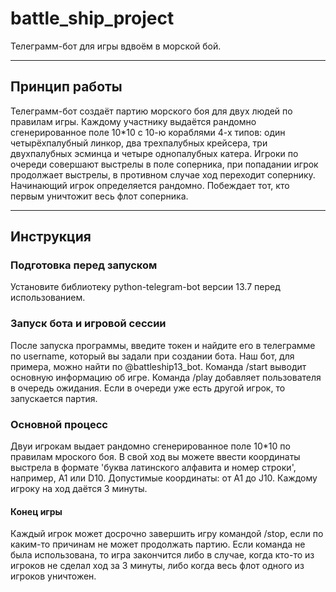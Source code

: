 # battle_ship_project
Телеграмм-бот для игры вдвоём в морской бой.

---

## Принцип работы

Телеграмм-бот создаёт партию морского боя для двух людей по правилам игры. Каждому участнику выдаётся рандомно сгенерированное поле 10*10 с 10-ю кораблями 4-х типов: один четырёхпалубный линкор, два трехпалубных крейсера, три двухпалубных эсминца и четыре однопалубных катера. Игроки по очереди совершают выстрелы в поле соперника, при попадании игрок продолжает выстрелы, в противном случае ход переходит сопернику. Начинающий игрок определяется рандомно. Побеждает тот, кто первым уничтожит весь флот соперника.

---

## Инструкция

### Подготовка перед запуском
Установите библиотеку python-telegram-bot версии 13.7 перед использованием.

### Запуск бота и игровой сессии
После запуска программы, введите токен и найдите его в телеграмме по username, который вы задали при создании бота. Наш бот, для примера, можно найти по @battleship13_bot. Команда /start выводит основную информацию об игре. Команда /play добавляет пользователя в очередь ожидания. Если в очереди уже есть другой игрок, то запускается партия.

### Основной процесс
Двуи игрокам выдает рандомно сгенерированное поле 10*10 по правилам мроского боя. В свой ход вы можете ввести координаты выстрела в формате 'буква латинского алфавита и номер строки', например, A1 или D10. Допустимые координаты: от A1 до J10. Каждому игроку на ход даётся 3 минуты. 

#### Конец игры
Каждый игрок может досрочно завершить игру командой /stop, если по каким-то причинам не может продолжать партию. Если команда не была использована, то игра закончится либо в случае, когда кто-то из игроков не сделал ход за 3 минуты, либо когда весь флот одного из игроков уничтожен.
